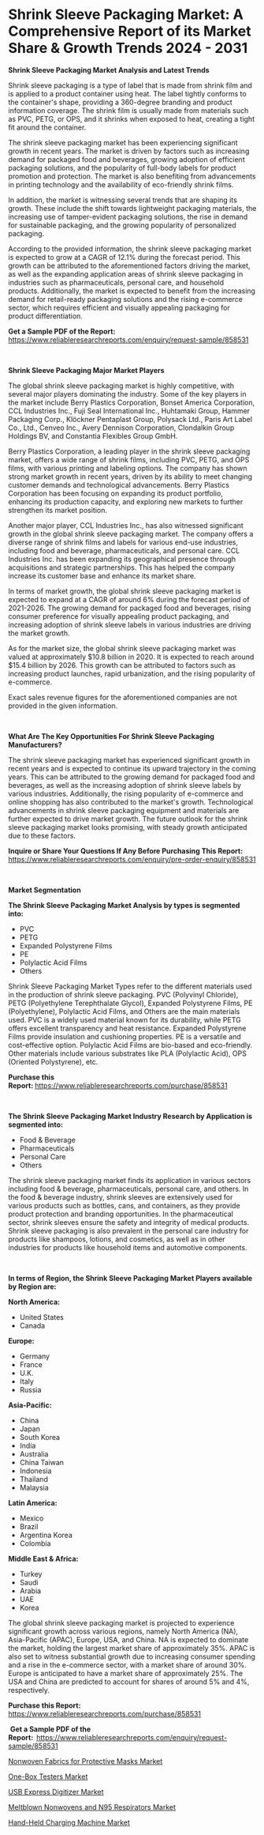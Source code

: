 <p><h1>Shrink Sleeve Packaging Market: A Comprehensive Report of its Market Share & Growth Trends 2024 - 2031</h1></p><p><strong>Shrink Sleeve Packaging Market Analysis and Latest Trends</strong></p>
<p><p>Shrink sleeve packaging is a type of label that is made from shrink film and is applied to a product container using heat. The label tightly conforms to the container's shape, providing a 360-degree branding and product information coverage. The shrink film is usually made from materials such as PVC, PETG, or OPS, and it shrinks when exposed to heat, creating a tight fit around the container.</p><p>The shrink sleeve packaging market has been experiencing significant growth in recent years. The market is driven by factors such as increasing demand for packaged food and beverages, growing adoption of efficient packaging solutions, and the popularity of full-body labels for product promotion and protection. The market is also benefiting from advancements in printing technology and the availability of eco-friendly shrink films.</p><p>In addition, the market is witnessing several trends that are shaping its growth. These include the shift towards lightweight packaging materials, the increasing use of tamper-evident packaging solutions, the rise in demand for sustainable packaging, and the growing popularity of personalized packaging.</p><p>According to the provided information, the shrink sleeve packaging market is expected to grow at a CAGR of 12.1% during the forecast period. This growth can be attributed to the aforementioned factors driving the market, as well as the expanding application areas of shrink sleeve packaging in industries such as pharmaceuticals, personal care, and household products. Additionally, the market is expected to benefit from the increasing demand for retail-ready packaging solutions and the rising e-commerce sector, which requires efficient and visually appealing packaging for product differentiation.</p></p>
<p><strong>Get a Sample PDF of the Report:&nbsp;</strong> <a href="https://www.reliableresearchreports.com/enquiry/request-sample/858531">https://www.reliableresearchreports.com/enquiry/request-sample/858531</a></p>
<p>&nbsp;</p>
<p><strong>Shrink Sleeve Packaging Major Market Players</strong></p>
<p><p>The global shrink sleeve packaging market is highly competitive, with several major players dominating the industry. Some of the key players in the market include Berry Plastics Corporation, Bonset America Corporation, CCL Industries Inc., Fuji Seal International Inc., Huhtamaki Group, Hammer Packaging Corp., Klöckner Pentaplast Group, Polysack Ltd., Paris Art Label Co., Ltd., Cenveo Inc., Avery Dennison Corporation, Clondalkin Group Holdings BV, and Constantia Flexibles Group GmbH.</p><p>Berry Plastics Corporation, a leading player in the shrink sleeve packaging market, offers a wide range of shrink films, including PVC, PETG, and OPS films, with various printing and labeling options. The company has shown strong market growth in recent years, driven by its ability to meet changing customer demands and technological advancements. Berry Plastics Corporation has been focusing on expanding its product portfolio, enhancing its production capacity, and exploring new markets to further strengthen its market position.</p><p>Another major player, CCL Industries Inc., has also witnessed significant growth in the global shrink sleeve packaging market. The company offers a diverse range of shrink films and labels for various end-use industries, including food and beverage, pharmaceuticals, and personal care. CCL Industries Inc. has been expanding its geographical presence through acquisitions and strategic partnerships. This has helped the company increase its customer base and enhance its market share.</p><p>In terms of market growth, the global shrink sleeve packaging market is expected to expand at a CAGR of around 6% during the forecast period of 2021-2026. The growing demand for packaged food and beverages, rising consumer preference for visually appealing product packaging, and increasing adoption of shrink sleeve labels in various industries are driving the market growth.</p><p>As for the market size, the global shrink sleeve packaging market was valued at approximately $10.8 billion in 2020. It is expected to reach around $15.4 billion by 2026. This growth can be attributed to factors such as increasing product launches, rapid urbanization, and the rising popularity of e-commerce.</p><p>Exact sales revenue figures for the aforementioned companies are not provided in the given information.</p></p>
<p>&nbsp;</p>
<p><strong>What Are The Key Opportunities For Shrink Sleeve Packaging Manufacturers?</strong></p>
<p><p>The shrink sleeve packaging market has experienced significant growth in recent years and is expected to continue its upward trajectory in the coming years. This can be attributed to the growing demand for packaged food and beverages, as well as the increasing adoption of shrink sleeve labels by various industries. Additionally, the rising popularity of e-commerce and online shopping has also contributed to the market's growth. Technological advancements in shrink sleeve packaging equipment and materials are further expected to drive market growth. The future outlook for the shrink sleeve packaging market looks promising, with steady growth anticipated due to these factors.</p></p>
<p><strong>Inquire or Share Your Questions If Any Before Purchasing This Report:</strong> <a href="https://www.reliableresearchreports.com/enquiry/pre-order-enquiry/858531">https://www.reliableresearchreports.com/enquiry/pre-order-enquiry/858531</a></p>
<p>&nbsp;</p>
<p><strong>Market Segmentation</strong></p>
<p><strong>The Shrink Sleeve Packaging Market Analysis by types is segmented into:</strong></p>
<p><ul><li>PVC</li><li>PETG</li><li>Expanded Polystyrene Films</li><li>PE</li><li>Polylactic Acid Films</li><li>Others</li></ul></p>
<p><p>Shrink Sleeve Packaging Market Types refer to the different materials used in the production of shrink sleeve packaging. PVC (Polyvinyl Chloride), PETG (Polyethylene Terephthalate Glycol), Expanded Polystyrene Films, PE (Polyethylene), Polylactic Acid Films, and Others are the main materials used. PVC is a widely used material known for its durability, while PETG offers excellent transparency and heat resistance. Expanded Polystyrene Films provide insulation and cushioning properties. PE is a versatile and cost-effective option. Polylactic Acid Films are bio-based and eco-friendly. Other materials include various substrates like PLA (Polylactic Acid), OPS (Oriented Polystyrene), etc.</p></p>
<p><strong>Purchase this Report:&nbsp;</strong><a href="https://www.reliableresearchreports.com/purchase/858531">https://www.reliableresearchreports.com/purchase/858531</a></p>
<p>&nbsp;</p>
<p><strong>The Shrink Sleeve Packaging Market Industry Research by Application is segmented into:</strong></p>
<p><ul><li>Food & Beverage</li><li>Pharmaceuticals</li><li>Personal Care</li><li>Others</li></ul></p>
<p><p>The shrink sleeve packaging market finds its application in various sectors including food & beverage, pharmaceuticals, personal care, and others. In the food & beverage industry, shrink sleeves are extensively used for various products such as bottles, cans, and containers, as they provide product protection and branding opportunities. In the pharmaceutical sector, shrink sleeves ensure the safety and integrity of medical products. Shrink sleeve packaging is also prevalent in the personal care industry for products like shampoos, lotions, and cosmetics, as well as in other industries for products like household items and automotive components.</p></p>
<p>&nbsp;</p>
<p><strong>In terms of Region, the Shrink Sleeve Packaging Market Players available by Region are:</strong></p>
<p>
    <p> <strong> North America: </strong>
        <ul>
            <li>United States</li>
            <li>Canada</li>
        </ul>
        </p> 
    <p> <strong> Europe: </strong>
        <ul>
            <li>Germany</li>
            <li>France</li>
            <li>U.K.</li>
            <li>Italy</li>
            <li>Russia</li>
        </ul>
        </p> 
    <p> <strong> Asia-Pacific: </strong>
        <ul>
            <li>China</li>
            <li>Japan</li>
            <li>South Korea</li>
            <li>India</li>
            <li>Australia</li>
            <li>China Taiwan</li>
            <li>Indonesia</li>
            <li>Thailand</li>
            <li>Malaysia</li>
        </ul>
        </p> 
    <p> <strong> Latin America: </strong>
        <ul>
            <li>Mexico</li>
            <li>Brazil</li>
            <li>Argentina Korea</li>
            <li>Colombia</li>
        </ul>
        </p> 
    <p> <strong> Middle East & Africa: </strong>
        <ul>
            <li>Turkey</li>
            <li>Saudi</li>
            <li>Arabia</li>
            <li>UAE</li>
            <li>Korea</li>
        </ul>
    </p>
    </p>
<p><p>The global shrink sleeve packaging market is projected to experience significant growth across various regions, namely North America (NA), Asia-Pacific (APAC), Europe, USA, and China. NA is expected to dominate the market, holding the largest market share of approximately 35%. APAC is also set to witness substantial growth due to increasing consumer spending and a rise in the e-commerce sector, with a market share of around 30%. Europe is anticipated to have a market share of approximately 25%. The USA and China are predicted to account for shares of around 5% and 4%, respectively.</p></p>
<p><strong>Purchase this Report: </strong><a href="https://www.reliableresearchreports.com/purchase/858531">https://www.reliableresearchreports.com/purchase/858531</a></p>
<p>&nbsp;<strong>Get a Sample PDF of the Report:&nbsp;&nbsp;</strong><a href="https://www.reliableresearchreports.com/enquiry/request-sample/858531">https://www.reliableresearchreports.com/enquiry/request-sample/858531</a></p>
<p><strong></strong></p>
<p><p><a href="https://github.com/sougarounis/Market-Research-Report-List-1/blob/main/nonwoven-fabrics-for-protective-masks-market.md">Nonwoven Fabrics for Protective Masks Market</a></p><p><a href="https://www.linkedin.com/pulse/one-box-testers-market-size-growing-forecasted-period-from-riy9f?trackingId=wOuZuss3ThqZwJLB2tdIUg%3D%3D">One-Box Testers Market</a></p><p><a href="https://www.linkedin.com/pulse/global-usb-express-digitizer-market-size-trends-insights-projections-vlapf?trackingId=cQDhOxX4SwmYITEfKHoe1w%3D%3D">USB Express Digitizer Market</a></p><p><a href="https://github.com/mohamedbakry57/Market-Research-Report-List-1/blob/main/meltblown-nonwovens-and-n95-respirators-market.md">Meltblown Nonwovens and N95 Respirators Market</a></p><p><a href="https://www.linkedin.com/pulse/hand-held-charging-machine-market-size-share-amp-trends-analysis-i88rf?trackingId=hxVcWPyTSCmjYhm7OAt7Kw%3D%3D">Hand-Held Charging Machine Market</a></p></p>